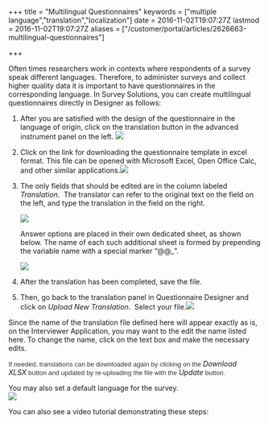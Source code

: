 +++
title = "Multilingual Questionnaires"
keywords = ["multiple language","translation","localization"]
date = 2016-11-02T19:07:27Z
lastmod = 2016-11-02T19:07:27Z
aliases = ["/customer/portal/articles/2626663-multilingual-questionnaires"]

+++

Often times researchers work in contexts where respondents of a survey
speak different languages. Therefore, to administer surveys and collect
higher quality data it is important to have questionnaires in the
corresponding language. In Survey Solutions, you can create multilingual
questionnaires directly in Designer as follows:

1.  After you are satisfied with the design of the questionnaire in the
    language of origin, click on the translation button in the advanced
    instrument panel on the left. ![](/images/710329.png)
2.  Click on the link for downloading the questionnaire template in
    excel format. This file can be opened with Microsoft Excel, Open
    Office Calc, and other similar applications.![](/images/710331.png)
3.  The only fields that should be edited are in the column labeled
    *Translation*.  The translator can refer to the original text on the
    field on the left, and type the translation in the field on the
    right.  
      
    ![](/images/710337.png)  
      
    Answer options are placed in their own dedicated sheet, as shown
    below. The name of each such additional sheet is formed by
    prepending the variable name with a special marker “@@\_”.  
      
    ![](/images/711150.png)
4.  After the translation has been completed, save the file.
5.  Then, go back to the translation panel in Questionnaire Designer and
    click on *Upload New Translation*.  Select your
    file.![](/images/710344.png)

Since the name of the translation file defined here will appear exactly
as is, on the Interviewer Application, you may want to the edit the name
listed here. To change the name, click on the text box and make the
necessary edits.   
  
<span
style="color: rgb(51, 51, 51); font-family: sans-serif, Arial, Verdana, &quot;Trebuchet MS&quot;; font-size: 13px; background-color: rgb(255, 255, 255);">If
needed, translations can be downloaded again by clicking on
the </span>*Download XLSX*<span
style="color: rgb(51, 51, 51); font-family: sans-serif, Arial, Verdana, &quot;Trebuchet MS&quot;; font-size: 13px; background-color: rgb(255, 255, 255);"> button
and updated by re-uploading the file with the </span>*Update*<span
style="color: rgb(51, 51, 51); font-family: sans-serif, Arial, Verdana, &quot;Trebuchet MS&quot;; font-size: 13px; background-color: rgb(255, 255, 255);"> button.</span>  
  
You may also set a default language for the survey.   
![](/images/839988.png)  
  
  
You can also see a video tutorial demonstrating these steps:
